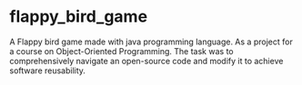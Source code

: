 # flappy_bird_game
A Flappy bird game made with java programming language. As a project for a course on Object-Oriented Programming. The task was to comprehensively navigate an open-source code and modify it to achieve software reusability.
